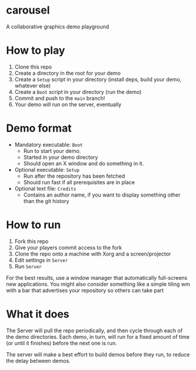 # carousel
A collaborative graphics demo playground


# How to play
1. Clone this repo
2. Create a directory in the root for your demo
3. Create a `Setup` script in your directory (install deps, build your demo, whatever else)
4. Create a `Boot` script in your directory (run the demo)
5. Commit and push to the `main` branch!
6. Your demo will run on the server, eventually

# Demo format
- Mandatory executable: `Boot`
  - Run to start your demo.
  - Started in your demo directory
  - Should open an X window and do something in it.
- Optional executable: `Setup`
  - Run after the repository has been fetched
  - Should run fast if all prerequisites are in place
- Optional text file: `Credits`
  - Contains an author name, if you want to display something other than the git history

# How to run
1. Fork this repo
2. Give your players commit access to the fork
3. Clone the repo onto a machine with Xorg and a screen/projector
4. Edit settings in `Server`
5. Run `Server`

For the best results, use a window manager that automatically full-screens new applications. You might also consider something like a simple tiling wm with a bar that advertises your repository so others can take part

# What it does
The Server will pull the repo periodically, and then cycle through each of the demo directories. Each demo, in turn, will run for a fixed amount of time (or until it finishes) before the next one is run.

The server will make a best effort to build demos before they run, to reduce the delay between demos.
